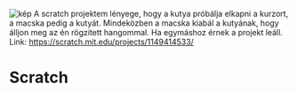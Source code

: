 ![kép](https://github.com/user-attachments/assets/9825e694-d706-4b66-8e22-07ba045910ed)
A scratch projektem lényege, hogy a kutya próbálja elkapni a kurzort, a macska pedig a kutyát. Mindeközben a macska kiabál a kutyának, hogy álljon meg az én rögzített hangommal. Ha egymáshoz érnek a projekt leáll.
Link: https://scratch.mit.edu/projects/1149414533/
# Scratch
